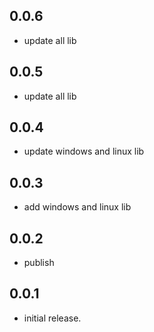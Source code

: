 ## 0.0.6

* update all lib

## 0.0.5

* update all lib

## 0.0.4

* update windows and linux lib

## 0.0.3

* add windows and linux lib

## 0.0.2

* publish

## 0.0.1

* initial release.
